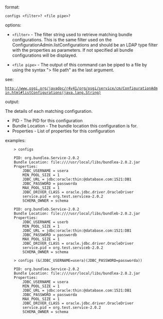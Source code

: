 format:

`configs <filter>? <file pipe>?`

options:

  * `<filter>` - The filter string used to retrieve matching bundle configurations. This is the same filter used on the ConfigurationAdmin.listConfigurations and should be an LDAP type filter with the properties as parameters. If not specified all bundle configurations will be displayed.

  * `<file pipe>` - The output of this command can be piped to a file by using the syntax "> file path" as the last argument.

see:

<a href='http://www.osgi.org/javadoc/r4v41/org/osgi/service/cm/ConfigurationAdmin.html#listConfigurations(java.lang.String)'><code>http://www.osgi.org/javadoc/r4v41/org/osgi/service/cm/ConfigurationAdmin.html#listConfigurations(java.lang.String)</code></a>

output:

The details of each matching configuration.

  * PID - The PID for this configuration
  * Bundle Location - The bundle location this configuration is for.
  * Properties - List of properties for this configuration

examples:
```
    > configs

    PID: org.bundlea.Service-2.0.2
    Bundle Location: file:////usr/local/libs/bundlea-2.0.2.jar
    Properties:
        JDBC_USERNAME = usera
        MIN_POOL_SIZE = 1
        JDBC_URL = jdbc:oracle:thin:@database.com:1521:DB1
        JDBC_PASSWORD = passworda
        MAX_POOL_SIZE = 1
        JDBC_DRIVER_CLASS = oracle.jdbc.driver.OracleDriver
        service.pid = org.test.servicea-2.0.2
        SCHEMA_OWNER = schema

    PID: org.bundleb.Service-2.0.2
    Bundle Location: file:////usr/local/libs/bundleb-2.0.2.jar
    Properties:
        JDBC_USERNAME = userb
        MIN_POOL_SIZE = 1
        JDBC_URL = jdbc:oracle:thin:@database.com:1521:DB1
        JDBC_PASSWORD = passwordb
        MAX_POOL_SIZE = 1
        JDBC_DRIVER_CLASS = oracle.jdbc.driver.OracleDriver
        service.pid = org.test.serviceb-2.0.2
        SCHEMA_OWNER = schema

    > configs (&(JDBC_USERNAME=usera)(JDBC_PASSWORD=passworda))
    
    PID: org.bundlea.Service-2.0.2
    Bundle Location: file:////usr/local/libs/bundlea-2.0.2.jar
    Properties:
        JDBC_USERNAME = usera
        MIN_POOL_SIZE = 1
        JDBC_URL = jdbc:oracle:thin:@database.com:1521:DB1
        JDBC_PASSWORD = passworda
        MAX_POOL_SIZE = 1
        JDBC_DRIVER_CLASS = oracle.jdbc.driver.OracleDriver
        service.pid = org.test.service-2.0.2
        SCHEMA_OWNER = schema
```